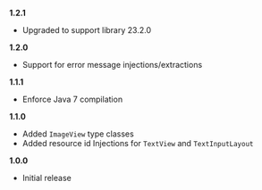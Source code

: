 **1.2.1**

- Upgraded to support library 23.2.0

**1.2.0**

- Support for error message injections/extractions

**1.1.1**

 - Enforce Java 7 compilation

**1.1.0**

 - Added `ImageView` type classes
 - Added resource id Injections for `TextView` and `TextInputLayout`

**1.0.0**

 - Initial release
